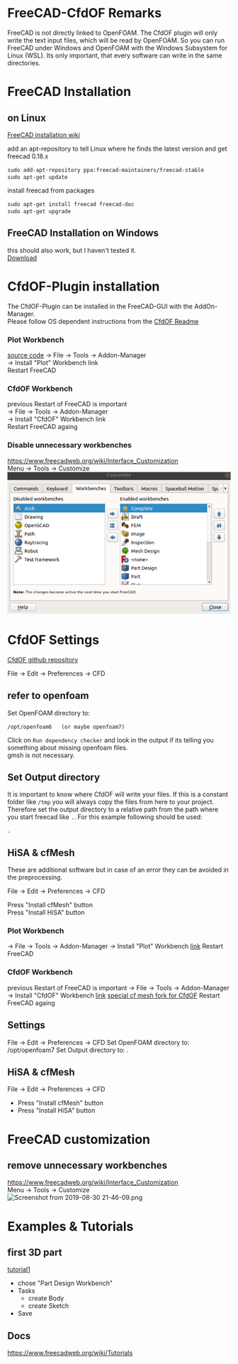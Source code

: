 
FreeCAD-CfdOF Remarks
==============================================================================
FreeCAD is not directly linked to OpenFOAM. The CfdOF plugin will only write the text input files, which will be read by OpenFOAM. So you can run FreeCAD under Windows and OpenFOAM with the Windows Subsystem for Linux (WSL). Its only important, that every software can write in the same directories.  


FreeCAD Installation
==============================================================================

on Linux
---------------------------------------------------------------------
[FreeCAD installation wiki](https://www.freecadweb.org/wiki/Install_on_Unix)

add an apt-repository to tell Linux where he finds the latest version and get freecad 0.18.x

    sudo add-apt-repository ppa:freecad-maintainers/freecad-stable
    sudo apt-get update

install freecad from packages 

    sudo apt-get install freecad freecad-doc
    sudo apt-get upgrade



FreeCAD Installation on Windows
---------------------------------------------------------------------
this should also work, but I haven't tested it.  
[Download](https://freecadweb.org/downloads.php)  



CfdOF-Plugin installation
==============================================================================
The CfdOF-Plugin can be installed in the FreeCAD-GUI with the AddOn-Manager.  
Please follow OS dependent instructions from the [CfdOF Readme](https://github.com/jaheyns/CfdOF)  

### Plot Workbench
[source code](https://github.com/FreeCAD/freecad.plot)
-> File -> Tools -> Addon-Manager  
-> Install "Plot" Workbench link  
Restart FreeCAD  

### CfdOF Workbench
previous Restart of FreeCAD is important  
-> File -> Tools -> Addon-Manager  
-> Install "CfdOF" Workbench link  
Restart FreeCAD againg  

### Disable unnecessary workbenches
https://www.freecadweb.org/wiki/Interface_Customization  
Menu -> Tools -> Customize
![Workbench-Selector](./resources/freecad-workbench-selector.png)



CfdOF Settings
==============================================================================
[CfdOF github repository](https://github.com/jaheyns/CfdOF)  

File -> Edit -> Preferences -> CFD

## refer to openfoam
Set OpenFOAM directory to: 

    /opt/openfoam6   (or maybe openfoam7)

Click on `Run dependency checker` and look in the output if its telling you something about missing openfoam files.  
gmsh is not necessary. 


## Set Output directory 
It is important to know where CfdOF will write your files. If this is a constant folder like `/tmp` you will always copy the files from here to your project. Therefore set the output directory to a relative path from the path where you start freecad like `.`. For this example following should be used:  

    .

## HiSA & cfMesh
These are additional software but in case of an error they can be avoided in the preprocessing.  

File -> Edit -> Preferences -> CFD  

Press "Install cfMesh" button  
Press "Install HiSA" button  

### Plot Workbench
-> File -> Tools ->  Addon-Manager
-> Install "Plot" Workbench [link](https://github.com/FreeCAD/freecad.plot)
Restart FreeCAD

### CfdOF Workbench
previous Restart of FreeCAD is important
-> File -> Tools ->  Addon-Manager
-> Install "CfdOF" Workbench [link](https://github.com/jaheyns/CfdOF)
[special cf mesh fork for CfdOF](https://sourceforge.net/projects/cfmesh-cfdof/)
Restart FreeCAD againg

## Settings
File -> Edit -> Preferences -> CFD
Set OpenFOAM directory to:  /opt/openfoam7
Set Output directory to:    .

## HiSA & cfMesh
File -> Edit -> Preferences -> CFD
* Press "Install cfMesh" button
* Press "Install HiSA" button 


FreeCAD customization
==============================================================================

remove unnecessary workbenches
------------------------------------------------------------------------------
https://www.freecadweb.org/wiki/Interface_Customization  
Menu -> Tools -> Customize  
![Screenshot from 2019-08-30 21-46-09.png](:/f7a07e203ff04c5299b947629913b7ac)  



Examples & Tutorials
==============================================================================

first 3D part
---------------------------------------------------------------------

[tutorial1](https://www.freecadweb.org/wiki/Creating_a_simple_part_with_PartDesign)  

* chose "Part Design Workbench"
* Tasks
    * create Body
    * create Sketch
* Save


Docs
---------------------------------------------------------------------

https://www.freecadweb.org/wiki/Tutorials
